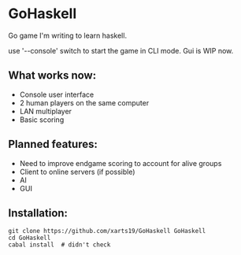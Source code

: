 GoHaskell
=========

Go game I'm writing to learn haskell.

use '--console' switch to start the game in CLI mode. Gui is WIP now.

What works now:
---------------
  * Console user interface
  * 2 human players on the same computer
  * LAN multiplayer
  * Basic scoring

Planned features:
-----------------
  * Need to improve endgame scoring to account for alive groups
  * Client to online servers (if possible)
  * AI
  * GUI

Installation:
-------------
    git clone https://github.com/xarts19/GoHaskell GoHaskell
    cd GoHaskell
    cabal install  # didn't check
    